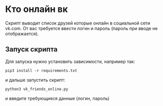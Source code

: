 # Кто онлайн вк
Скрипт выводит список друзей которые онлайн в социальной сети vk.com. От вас требуется ввести логин и пароль (пароль при вводе не отображается).

## Запуск скрипта
Для запуска нужно установить зависимости, например так:
```
pip3 install -r requirements.txt
```
и дальше запустить скрипт:
```
python3 vk_friends_online.py
```
и введите требующиеся данные (логин, пароль)
